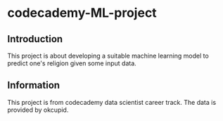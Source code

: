 # codecademy-ML-project

## Introduction
This project is about developing a suitable machine learning model to predict one's religion given some input data.

## Information
This project is from codecademy data scientist career track. The data is provided by okcupid.
